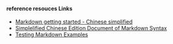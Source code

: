 #### reference resouces Links
- [Markdown getting started - Chinese simplified](http://sspai.com/25137)
- [Simplelified Chinese Edition Document of Markdown Syntax](http://wowubuntu.com/markdown/)
- [Testing Markdown Examples](http://jingpin.jikexueyuan.com/article/32255.html)


